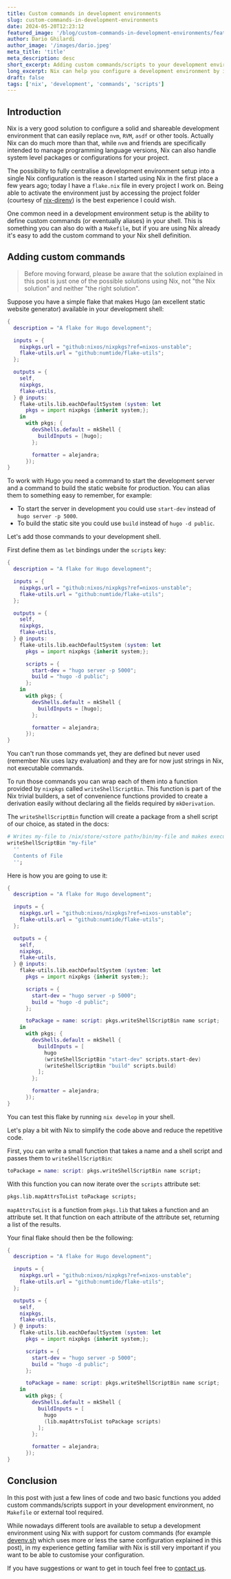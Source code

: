```yaml
---
title: Custom commands in development environments
slug: custom-commands-in-development-environments
date: 2024-05-20T12:23:12
featured_image: '/blog/custom-commands-in-development-environments/featured.jpg'
author: Dario Ghilardi
author_image: '/images/dario.jpeg'
meta_title: 'title'
meta_description: desc
short_excerpt: Adding custom commands/scripts to your development environment.
long_excerpt: Nix can help you configure a development environment by installing packages or managing programming languages versions. However it can also be used to define custom commands or scripts available in your shell. This post explains how.
draft: false
tags: ['nix', 'development', 'commands', 'scripts']
---
```


## Introduction

Nix is a very good solution to configure a solid and shareable development environment that can easily replace `nvm`, `RVM`, `asdf` or other tools.
Actually Nix can do much more than that, while `nvm` and friends are specifically intended to manage programming language versions, Nix can also handle system level packages or configurations for your project.

The possibility to fully centralise a development environment setup into a single Nix configuration is the reason I started using Nix in the first place a few years ago; today I have a `flake.nix` file in every project I work on. Being able to activate the environment just by accessing the project folder (courtesy of [nix-direnv](https://github.com/nix-community/nix-direnv)) is the best experience I could wish.

One common need in a development environment setup is the ability to define custom commands (or eventually aliases) in your shell. This is something you can also do with a `Makefile`, but if you are using Nix already it's easy to add the custom command to your Nix shell definition.

## Adding custom commands

> Before moving forward, please be aware that the solution explained in this post is just one of the possible solutions using Nix, not "the Nix solution" and neither "the right solution".

Suppose you have a simple flake that makes Hugo (an excellent static website generator) available in your development shell:

```nix
{
  description = "A flake for Hugo development";

  inputs = {
    nixpkgs.url = "github:nixos/nixpkgs?ref=nixos-unstable";
    flake-utils.url = "github:numtide/flake-utils";
  };

  outputs = {
    self,
    nixpkgs,
    flake-utils,
  } @ inputs:
    flake-utils.lib.eachDefaultSystem (system: let
      pkgs = import nixpkgs {inherit system;};
    in
      with pkgs; {
        devShells.default = mkShell {
          buildInputs = [hugo];
        };

        formatter = alejandra;
      });
}
```

To work with Hugo you need a command to start the development server and a command to build the static website for production. You can alias them to something easy to remember, for example:

- To start the server in development you could use `start-dev` instead of `hugo server -p 5000`.
- To build the static site you could use `build` instead of `hugo -d public`.

Let's add those commands to your development shell.

First define them as `let` bindings under the `scripts` key:

```nix
{
  description = "A flake for Hugo development";

  inputs = {
    nixpkgs.url = "github:nixos/nixpkgs?ref=nixos-unstable";
    flake-utils.url = "github:numtide/flake-utils";
  };

  outputs = {
    self,
    nixpkgs,
    flake-utils,
  } @ inputs:
    flake-utils.lib.eachDefaultSystem (system: let
      pkgs = import nixpkgs {inherit system;};

      scripts = {
        start-dev = "hugo server -p 5000";
        build = "hugo -d public";
      };
    in
      with pkgs; {
        devShells.default = mkShell {
          buildInputs = [hugo];
        };

        formatter = alejandra;
      });
}

```

You can't run those commands yet, they are defined but never used (remember Nix uses lazy evaluation) and they are for now just strings in Nix, not executable commands.

To run those commands you can wrap each of them into a function provided by `nixpkgs` called `writeShellScriptBin`. This function is part of the Nix trivial builders, a set of convenience functions provided to create a derivation easily without declaring all the fields required by `mkDerivation`.

The `writeShellScriptBin` function will create a package from a shell script of our choice, as stated in the docs:

```nix
# Writes my-file to /nix/store/<store path>/bin/my-file and makes executable.
writeShellScriptBin "my-file"
  ''
  Contents of File
  '';
```

Here is how you are going to use it:

```nix
{
  description = "A flake for Hugo development";

  inputs = {
    nixpkgs.url = "github:nixos/nixpkgs?ref=nixos-unstable";
    flake-utils.url = "github:numtide/flake-utils";
  };

  outputs = {
    self,
    nixpkgs,
    flake-utils,
  } @ inputs:
    flake-utils.lib.eachDefaultSystem (system: let
      pkgs = import nixpkgs {inherit system;};

      scripts = {
        start-dev = "hugo server -p 5000";
        build = "hugo -d public";
      };

      toPackage = name: script: pkgs.writeShellScriptBin name script;
    in
      with pkgs; {
        devShells.default = mkShell {
          buildInputs = [
            hugo
            (writeShellScriptBin "start-dev" scripts.start-dev)
            (writeShellScriptBin "build" scripts.build)
          ];
        };

        formatter = alejandra;
      });
}
```

You can test this flake by running `nix develop` in your shell.

Let's play a bit with Nix to simplify the code above and reduce the repetitive code.

First, you can write a small function that takes a name and a shell script and passes them to `writeShellScriptBin`:

```nix
toPackage = name: script: pkgs.writeShellScriptBin name script;
```

With this function you can now iterate over the `scripts` attribute set:

```nix
pkgs.lib.mapAttrsToList toPackage scripts;
```

`mapAttrsToList` is a function from `pkgs.lib` that takes a function and an attribute set. It that function on each attribute of the attribute set, returning a list of the results.

Your final flake should then be the following:

```nix
{
  description = "A flake for Hugo development";

  inputs = {
    nixpkgs.url = "github:nixos/nixpkgs?ref=nixos-unstable";
    flake-utils.url = "github:numtide/flake-utils";
  };

  outputs = {
    self,
    nixpkgs,
    flake-utils,
  } @ inputs:
    flake-utils.lib.eachDefaultSystem (system: let
      pkgs = import nixpkgs {inherit system;};

      scripts = {
        start-dev = "hugo server -p 5000";
        build = "hugo -d public";
      };

      toPackage = name: script: pkgs.writeShellScriptBin name script;
    in
      with pkgs; {
        devShells.default = mkShell {
          buildInputs = [
            hugo
            (lib.mapAttrsToList toPackage scripts)
          ];
        };

        formatter = alejandra;
      });
}
```

## Conclusion

In this post with just a few lines of code and two basic functions you added custom commands/scripts support in your development environment, no `Makefile` or external tool required.

While nowadays different tools are available to setup a development environment using Nix with support for custom commands (for example [devenv.sh](https://devenv.sh/) which uses more or less the same configuration explained in this post), in my experience getting familiar with Nix is still very important if you want to be able to customise your configuration.

If you have suggestions or want to get in touch feel free to [contact us](https://nixtips.io/contact).
